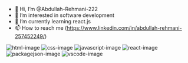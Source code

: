 - 👋 Hi, I’m @Abdullah-Rehmani-222
- 👀 I’m interested in software development
- 🌱 I’m currently learning react.js
- 📫 How to reach me (https://www.linkedin.com/in/abdullah-rehmani-257452249/)

<!---
Abdullah-Rehmani-222/Abdullah-Rehmani-222 is a ✨ special ✨ repository because its `README.md` (this file) appears on your GitHub profile.
You can click the Preview link to take a look at your changes.
--->


![html-image](https://github.com/user-attachments/assets/7470ce13-0a71-4e8b-997a-f4eb3341c724)
![css-image](https://github.com/user-attachments/assets/aa2f66ba-7c75-42d7-a655-c0a50cd2cfca)
![javascript-image](https://github.com/user-attachments/assets/b2586a7a-e510-46bc-8e09-44552f48b03e)
![react-image](https://github.com/user-attachments/assets/262298d6-b84a-49a3-886a-4dd85d4c1596)
![packagejson-image](https://github.com/user-attachments/assets/b457fd53-ce9c-42cd-ae9b-d377401826f6)
![vscode-image](https://github.com/user-attachments/assets/1f8fc47e-cce5-4043-832c-ef005782f3eb)

